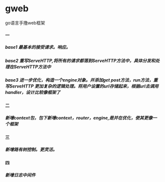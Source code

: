 # gweb
go语言手撸web框架
<h4>一
<h5>base1 最基本的接受请求。响应。
<h5>base2 重写ServeHTTP,将所有的请求都落到ServeHTTP方法中，具体分发和处理在ServeHTTP方法中
<h5>base3 进一步优化，构造一个engine对象。并添加get post方法，run方法，重写ServeHTTP 更加复杂的逻辑处理。将用户设置的url存储起来，根据url去调用handler，设计比较像框架了

<h4>二
<h5>新增context包，包下新增context，router，engine,是并在优化，使其更像一个框架
<h4>三
<h5>新增路有树控制。更灵活。
<h4>四
<h5>新增日志中间件